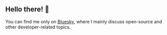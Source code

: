 ## Hello there! 👋
You can find me only on [Bluesky](https://bsky.app/profile/matteogabriele.bsky.social), where I mainly discuss open-source and other developer-related topics.
